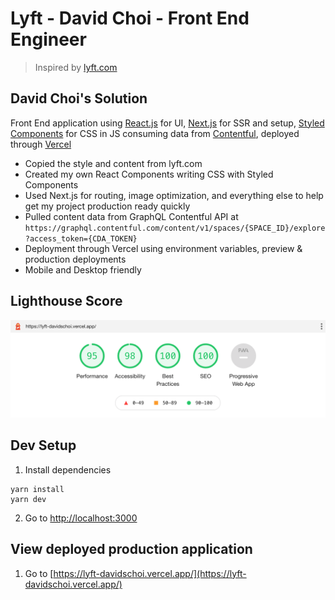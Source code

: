 # Lyft - David Choi - Front End Engineer

> Inspired by [lyft.com](https://www.lyft.com/)

## David Choi's Solution

Front End application using [React.js](https://reactjs.org/) for UI, [Next.js](https://nextjs.com/) for SSR and setup, [Styled Components](https://styled-components.com/) for CSS in JS consuming data from [Contentful](https://contentful.com/), deployed through [Vercel](https://vercel.com/)

- Copied the style and content from lyft.com
- Created my own React Components writing CSS with Styled Components
- Used Next.js for routing, image optimization, and everything else to help get my project production ready quickly
- Pulled content data from GraphQL Contentful API at `https://graphql.contentful.com/content/v1/spaces/{SPACE_ID}/explore?access_token={CDA_TOKEN}`
- Deployment through Vercel using environment variables, preview & production deployments
- Mobile and Desktop friendly

<!--
## To Do

- Bring more content into Contentful
- Create dynamic Page Content Model for Header, Content, and Footer
- Take advantage of theming for styles or perhaps upgrade to Chakra UI
- Build out reusable components
- Utilities and helper functions to handle business logic
-->

## Lighthouse Score

![Lighthouse Score Screenshot](./docs/lighthouse-scores.png)

## Dev Setup

1. Install dependencies

```
yarn install
yarn dev
```

2. Go to [http://localhost:3000](http://localhost:3000)

## View deployed production application

1. Go to [https://lyft-davidschoi.vercel.app/](https://lyft-davidschoi.vercel.app/)
